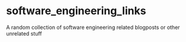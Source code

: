 # software_engineering_links
A random collection of software engineering related blogposts or other unrelated stuff
